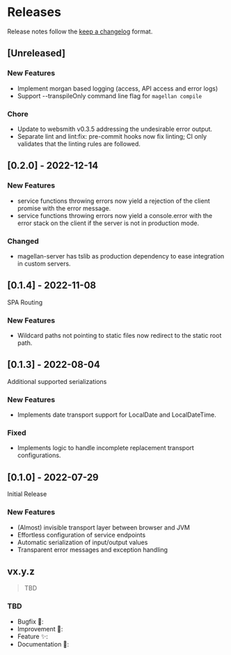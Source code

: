 <!--
 ---------------------------------------------------------------------------------------------
   Copyright (c) Quatico Solutions AG. All rights reserved.
   Licensed under the MIT License. See LICENSE in the project root for license information.
 ---------------------------------------------------------------------------------------------
-->
<!-- markdownlint-disable MD024 -->

# Releases

Release notes follow the [keep a changelog](https://keepachangelog.com/en/1.0.0/) format.

## [Unreleased]

### New Features

- Implement morgan based logging (access, API access and error logs)
- Support --transpileOnly command line flag for `magellan compile`

### Chore

- Update to websmith v0.3.5 addressing the undesirable error output.
- Separate lint and lint:fix: pre-commit hooks now fix linting; CI only validates that the linting rules are followed.

## [0.2.0] - 2022-12-14

### New Features

- service functions throwing errors now yield a rejection of the client promise with the error message.
- service functions throwing errors now yield a console.error with the error stack on the client if the server is not in
  production mode.

### Changed

- magellan-server has tslib as production dependency to ease integration in custom servers.

## [0.1.4] - 2022-11-08

SPA Routing

### New Features

- Wildcard paths not pointing to static files now redirect to the static root path.

## [0.1.3] - 2022-08-04

Additional supported serializations

### New Features

- Implements date transport support for LocalDate and LocalDateTime.

### Fixed

- Implements logic to handle incomplete replacement transport configurations.

## [0.1.0] - 2022-07-29

Initial Release

### New Features

- (Almost) invisible transport layer between browser and JVM
- Effortless configuration of service endpoints
- Automatic serialization of input/output values
- Transparent error messages and exception handling

## vx.y.z

> TBD

### TBD

- Bugfix :pill::
- Improvement :gift_heart::
- Feature :sparkles::
- Documentation :bookmark::